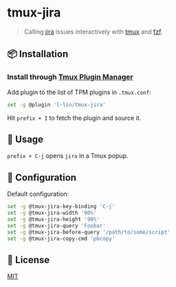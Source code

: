 # tmux-jira

> Calling [jira](https://github.com/ankitpokhrel/jira-cli) issues interactively with [tmux](https://github.com/tmux/tmux) and [fzf](https://github.com/junegunn/fzf).

## :package: Installation
### Install through [Tmux Plugin Manager](https://github.com/tmux-plugins/tpm)

Add plugin to the list of TPM plugins in `.tmux.conf`:

```bash
set -g @plugin 'l-lin/tmux-jira'
```

Hit `prefix + I` to fetch the plugin and source it.

## :rocket: Usage

`prefix + C-j` opens `jira` in a Tmux popup.

## :wrench: Configuration

Default configuration:

```bash
set -g @tmux-jira-key-binding 'C-j'
set -g @tmux-jira-width '90%'
set -g @tmux-jira-height '90%'
set -g @tmux-jira-query 'Foobar'
set -g @tmux-jira-before-query '/path/to/some/script'
set -g @tmux-jira-copy-cmd 'pbcopy'
```

## :page_with_curl: License

[MIT](./LICENSE)

